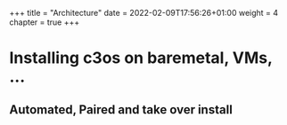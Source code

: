 +++
title = "Architecture"
date = 2022-02-09T17:56:26+01:00
weight = 4
chapter = true
+++

# Installing c3os on baremetal, VMs, ...

## Automated, Paired and take over install
